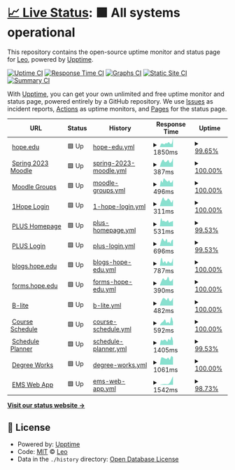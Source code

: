 # [📈 Live Status](https://status.herzog.tech): <!--live status--> **🟩 All systems operational**

This repository contains the open-source uptime monitor and status page for [Leo](https://herzog.tech/), powered by [Upptime](https://github.com/upptime/upptime).

[![Uptime CI](https://github.com/leoherzog/HopeStatus/workflows/Uptime%20CI/badge.svg)](https://github.com/leoherzog/HopeStatus/actions?query=workflow%3A%22Uptime+CI%22)
[![Response Time CI](https://github.com/leoherzog/HopeStatus/workflows/Response%20Time%20CI/badge.svg)](https://github.com/leoherzog/HopeStatus/actions?query=workflow%3A%22Response+Time+CI%22)
[![Graphs CI](https://github.com/leoherzog/HopeStatus/workflows/Graphs%20CI/badge.svg)](https://github.com/leoherzog/HopeStatus/actions?query=workflow%3A%22Graphs+CI%22)
[![Static Site CI](https://github.com/leoherzog/HopeStatus/workflows/Static%20Site%20CI/badge.svg)](https://github.com/leoherzog/HopeStatus/actions?query=workflow%3A%22Static+Site+CI%22)
[![Summary CI](https://github.com/leoherzog/HopeStatus/workflows/Summary%20CI/badge.svg)](https://github.com/leoherzog/HopeStatus/actions?query=workflow%3A%22Summary+CI%22)

With [Upptime](https://upptime.js.org), you can get your own unlimited and free uptime monitor and status page, powered entirely by a GitHub repository. We use [Issues](https://github.com/leoherzog/HopeStatus/issues) as incident reports, [Actions](https://github.com/leoherzog/HopeStatus/actions) as uptime monitors, and [Pages](https://status.herzog.tech) for the status page.

<!--start: status pages-->
<!-- This summary is generated by Upptime (https://github.com/upptime/upptime) -->
<!-- Do not edit this manually, your changes will be overwritten -->
<!-- prettier-ignore -->
| URL | Status | History | Response Time | Uptime |
| --- | ------ | ------- | ------------- | ------ |
| <img alt="" src="https://icons.duckduckgo.com/ip3/hope.edu.ico" height="13"> [hope.edu](https://hope.edu/) | 🟩 Up | [hope-edu.yml](https://github.com/leoherzog/HopeStatus/commits/HEAD/history/hope-edu.yml) | <details><summary><img alt="Response time graph" src="./graphs/hope-edu/response-time-week.png" height="20"> 1850ms</summary><br><a href="https://status.herzog.tech/history/hope-edu"><img alt="Response time 1897" src="https://img.shields.io/endpoint?url=https%3A%2F%2Fraw.githubusercontent.com%2Fleoherzog%2FHopeStatus%2FHEAD%2Fapi%2Fhope-edu%2Fresponse-time.json"></a><br><a href="https://status.herzog.tech/history/hope-edu"><img alt="24-hour response time 2833" src="https://img.shields.io/endpoint?url=https%3A%2F%2Fraw.githubusercontent.com%2Fleoherzog%2FHopeStatus%2FHEAD%2Fapi%2Fhope-edu%2Fresponse-time-day.json"></a><br><a href="https://status.herzog.tech/history/hope-edu"><img alt="7-day response time 1850" src="https://img.shields.io/endpoint?url=https%3A%2F%2Fraw.githubusercontent.com%2Fleoherzog%2FHopeStatus%2FHEAD%2Fapi%2Fhope-edu%2Fresponse-time-week.json"></a><br><a href="https://status.herzog.tech/history/hope-edu"><img alt="30-day response time 1945" src="https://img.shields.io/endpoint?url=https%3A%2F%2Fraw.githubusercontent.com%2Fleoherzog%2FHopeStatus%2FHEAD%2Fapi%2Fhope-edu%2Fresponse-time-month.json"></a><br><a href="https://status.herzog.tech/history/hope-edu"><img alt="1-year response time 1784" src="https://img.shields.io/endpoint?url=https%3A%2F%2Fraw.githubusercontent.com%2Fleoherzog%2FHopeStatus%2FHEAD%2Fapi%2Fhope-edu%2Fresponse-time-year.json"></a></details> | <details><summary><a href="https://status.herzog.tech/history/hope-edu">99.65%</a></summary><a href="https://status.herzog.tech/history/hope-edu"><img alt="All-time uptime 99.66%" src="https://img.shields.io/endpoint?url=https%3A%2F%2Fraw.githubusercontent.com%2Fleoherzog%2FHopeStatus%2FHEAD%2Fapi%2Fhope-edu%2Fuptime.json"></a><br><a href="https://status.herzog.tech/history/hope-edu"><img alt="24-hour uptime 97.56%" src="https://img.shields.io/endpoint?url=https%3A%2F%2Fraw.githubusercontent.com%2Fleoherzog%2FHopeStatus%2FHEAD%2Fapi%2Fhope-edu%2Fuptime-day.json"></a><br><a href="https://status.herzog.tech/history/hope-edu"><img alt="7-day uptime 99.65%" src="https://img.shields.io/endpoint?url=https%3A%2F%2Fraw.githubusercontent.com%2Fleoherzog%2FHopeStatus%2FHEAD%2Fapi%2Fhope-edu%2Fuptime-week.json"></a><br><a href="https://status.herzog.tech/history/hope-edu"><img alt="30-day uptime 99.75%" src="https://img.shields.io/endpoint?url=https%3A%2F%2Fraw.githubusercontent.com%2Fleoherzog%2FHopeStatus%2FHEAD%2Fapi%2Fhope-edu%2Fuptime-month.json"></a><br><a href="https://status.herzog.tech/history/hope-edu"><img alt="1-year uptime 99.55%" src="https://img.shields.io/endpoint?url=https%3A%2F%2Fraw.githubusercontent.com%2Fleoherzog%2FHopeStatus%2FHEAD%2Fapi%2Fhope-edu%2Fuptime-year.json"></a></details>
| <img alt="" src="https://icons.duckduckgo.com/ip3/courses202301.hope.edu.ico" height="13"> [Spring 2023 Moodle](https://courses202301.hope.edu/) | 🟩 Up | [spring-2023-moodle.yml](https://github.com/leoherzog/HopeStatus/commits/HEAD/history/spring-2023-moodle.yml) | <details><summary><img alt="Response time graph" src="./graphs/spring-2023-moodle/response-time-week.png" height="20"> 387ms</summary><br><a href="https://status.herzog.tech/history/spring-2023-moodle"><img alt="Response time 371" src="https://img.shields.io/endpoint?url=https%3A%2F%2Fraw.githubusercontent.com%2Fleoherzog%2FHopeStatus%2FHEAD%2Fapi%2Fspring-2023-moodle%2Fresponse-time.json"></a><br><a href="https://status.herzog.tech/history/spring-2023-moodle"><img alt="24-hour response time 579" src="https://img.shields.io/endpoint?url=https%3A%2F%2Fraw.githubusercontent.com%2Fleoherzog%2FHopeStatus%2FHEAD%2Fapi%2Fspring-2023-moodle%2Fresponse-time-day.json"></a><br><a href="https://status.herzog.tech/history/spring-2023-moodle"><img alt="7-day response time 387" src="https://img.shields.io/endpoint?url=https%3A%2F%2Fraw.githubusercontent.com%2Fleoherzog%2FHopeStatus%2FHEAD%2Fapi%2Fspring-2023-moodle%2Fresponse-time-week.json"></a><br><a href="https://status.herzog.tech/history/spring-2023-moodle"><img alt="30-day response time 388" src="https://img.shields.io/endpoint?url=https%3A%2F%2Fraw.githubusercontent.com%2Fleoherzog%2FHopeStatus%2FHEAD%2Fapi%2Fspring-2023-moodle%2Fresponse-time-month.json"></a><br><a href="https://status.herzog.tech/history/spring-2023-moodle"><img alt="1-year response time 371" src="https://img.shields.io/endpoint?url=https%3A%2F%2Fraw.githubusercontent.com%2Fleoherzog%2FHopeStatus%2FHEAD%2Fapi%2Fspring-2023-moodle%2Fresponse-time-year.json"></a></details> | <details><summary><a href="https://status.herzog.tech/history/spring-2023-moodle">100.00%</a></summary><a href="https://status.herzog.tech/history/spring-2023-moodle"><img alt="All-time uptime 100.00%" src="https://img.shields.io/endpoint?url=https%3A%2F%2Fraw.githubusercontent.com%2Fleoherzog%2FHopeStatus%2FHEAD%2Fapi%2Fspring-2023-moodle%2Fuptime.json"></a><br><a href="https://status.herzog.tech/history/spring-2023-moodle"><img alt="24-hour uptime 100.00%" src="https://img.shields.io/endpoint?url=https%3A%2F%2Fraw.githubusercontent.com%2Fleoherzog%2FHopeStatus%2FHEAD%2Fapi%2Fspring-2023-moodle%2Fuptime-day.json"></a><br><a href="https://status.herzog.tech/history/spring-2023-moodle"><img alt="7-day uptime 100.00%" src="https://img.shields.io/endpoint?url=https%3A%2F%2Fraw.githubusercontent.com%2Fleoherzog%2FHopeStatus%2FHEAD%2Fapi%2Fspring-2023-moodle%2Fuptime-week.json"></a><br><a href="https://status.herzog.tech/history/spring-2023-moodle"><img alt="30-day uptime 100.00%" src="https://img.shields.io/endpoint?url=https%3A%2F%2Fraw.githubusercontent.com%2Fleoherzog%2FHopeStatus%2FHEAD%2Fapi%2Fspring-2023-moodle%2Fuptime-month.json"></a><br><a href="https://status.herzog.tech/history/spring-2023-moodle"><img alt="1-year uptime 100.00%" src="https://img.shields.io/endpoint?url=https%3A%2F%2Fraw.githubusercontent.com%2Fleoherzog%2FHopeStatus%2FHEAD%2Fapi%2Fspring-2023-moodle%2Fuptime-year.json"></a></details>
| <img alt="" src="https://icons.duckduckgo.com/ip3/groups.hope.edu.ico" height="13"> [Moodle Groups](https://groups.hope.edu/) | 🟩 Up | [moodle-groups.yml](https://github.com/leoherzog/HopeStatus/commits/HEAD/history/moodle-groups.yml) | <details><summary><img alt="Response time graph" src="./graphs/moodle-groups/response-time-week.png" height="20"> 496ms</summary><br><a href="https://status.herzog.tech/history/moodle-groups"><img alt="Response time 447" src="https://img.shields.io/endpoint?url=https%3A%2F%2Fraw.githubusercontent.com%2Fleoherzog%2FHopeStatus%2FHEAD%2Fapi%2Fmoodle-groups%2Fresponse-time.json"></a><br><a href="https://status.herzog.tech/history/moodle-groups"><img alt="24-hour response time 587" src="https://img.shields.io/endpoint?url=https%3A%2F%2Fraw.githubusercontent.com%2Fleoherzog%2FHopeStatus%2FHEAD%2Fapi%2Fmoodle-groups%2Fresponse-time-day.json"></a><br><a href="https://status.herzog.tech/history/moodle-groups"><img alt="7-day response time 496" src="https://img.shields.io/endpoint?url=https%3A%2F%2Fraw.githubusercontent.com%2Fleoherzog%2FHopeStatus%2FHEAD%2Fapi%2Fmoodle-groups%2Fresponse-time-week.json"></a><br><a href="https://status.herzog.tech/history/moodle-groups"><img alt="30-day response time 460" src="https://img.shields.io/endpoint?url=https%3A%2F%2Fraw.githubusercontent.com%2Fleoherzog%2FHopeStatus%2FHEAD%2Fapi%2Fmoodle-groups%2Fresponse-time-month.json"></a><br><a href="https://status.herzog.tech/history/moodle-groups"><img alt="1-year response time 447" src="https://img.shields.io/endpoint?url=https%3A%2F%2Fraw.githubusercontent.com%2Fleoherzog%2FHopeStatus%2FHEAD%2Fapi%2Fmoodle-groups%2Fresponse-time-year.json"></a></details> | <details><summary><a href="https://status.herzog.tech/history/moodle-groups">100.00%</a></summary><a href="https://status.herzog.tech/history/moodle-groups"><img alt="All-time uptime 100.00%" src="https://img.shields.io/endpoint?url=https%3A%2F%2Fraw.githubusercontent.com%2Fleoherzog%2FHopeStatus%2FHEAD%2Fapi%2Fmoodle-groups%2Fuptime.json"></a><br><a href="https://status.herzog.tech/history/moodle-groups"><img alt="24-hour uptime 100.00%" src="https://img.shields.io/endpoint?url=https%3A%2F%2Fraw.githubusercontent.com%2Fleoherzog%2FHopeStatus%2FHEAD%2Fapi%2Fmoodle-groups%2Fuptime-day.json"></a><br><a href="https://status.herzog.tech/history/moodle-groups"><img alt="7-day uptime 100.00%" src="https://img.shields.io/endpoint?url=https%3A%2F%2Fraw.githubusercontent.com%2Fleoherzog%2FHopeStatus%2FHEAD%2Fapi%2Fmoodle-groups%2Fuptime-week.json"></a><br><a href="https://status.herzog.tech/history/moodle-groups"><img alt="30-day uptime 100.00%" src="https://img.shields.io/endpoint?url=https%3A%2F%2Fraw.githubusercontent.com%2Fleoherzog%2FHopeStatus%2FHEAD%2Fapi%2Fmoodle-groups%2Fuptime-month.json"></a><br><a href="https://status.herzog.tech/history/moodle-groups"><img alt="1-year uptime 100.00%" src="https://img.shields.io/endpoint?url=https%3A%2F%2Fraw.githubusercontent.com%2Fleoherzog%2FHopeStatus%2FHEAD%2Fapi%2Fmoodle-groups%2Fuptime-year.json"></a></details>
| <img alt="" src="https://icons.duckduckgo.com/ip3/sso.hope.edu.ico" height="13"> [1Hope Login](https://sso.hope.edu/) | 🟩 Up | [1-hope-login.yml](https://github.com/leoherzog/HopeStatus/commits/HEAD/history/1-hope-login.yml) | <details><summary><img alt="Response time graph" src="./graphs/1-hope-login/response-time-week.png" height="20"> 311ms</summary><br><a href="https://status.herzog.tech/history/1-hope-login"><img alt="Response time 305" src="https://img.shields.io/endpoint?url=https%3A%2F%2Fraw.githubusercontent.com%2Fleoherzog%2FHopeStatus%2FHEAD%2Fapi%2F1-hope-login%2Fresponse-time.json"></a><br><a href="https://status.herzog.tech/history/1-hope-login"><img alt="24-hour response time 325" src="https://img.shields.io/endpoint?url=https%3A%2F%2Fraw.githubusercontent.com%2Fleoherzog%2FHopeStatus%2FHEAD%2Fapi%2F1-hope-login%2Fresponse-time-day.json"></a><br><a href="https://status.herzog.tech/history/1-hope-login"><img alt="7-day response time 311" src="https://img.shields.io/endpoint?url=https%3A%2F%2Fraw.githubusercontent.com%2Fleoherzog%2FHopeStatus%2FHEAD%2Fapi%2F1-hope-login%2Fresponse-time-week.json"></a><br><a href="https://status.herzog.tech/history/1-hope-login"><img alt="30-day response time 305" src="https://img.shields.io/endpoint?url=https%3A%2F%2Fraw.githubusercontent.com%2Fleoherzog%2FHopeStatus%2FHEAD%2Fapi%2F1-hope-login%2Fresponse-time-month.json"></a><br><a href="https://status.herzog.tech/history/1-hope-login"><img alt="1-year response time 299" src="https://img.shields.io/endpoint?url=https%3A%2F%2Fraw.githubusercontent.com%2Fleoherzog%2FHopeStatus%2FHEAD%2Fapi%2F1-hope-login%2Fresponse-time-year.json"></a></details> | <details><summary><a href="https://status.herzog.tech/history/1-hope-login">100.00%</a></summary><a href="https://status.herzog.tech/history/1-hope-login"><img alt="All-time uptime 96.80%" src="https://img.shields.io/endpoint?url=https%3A%2F%2Fraw.githubusercontent.com%2Fleoherzog%2FHopeStatus%2FHEAD%2Fapi%2F1-hope-login%2Fuptime.json"></a><br><a href="https://status.herzog.tech/history/1-hope-login"><img alt="24-hour uptime 100.00%" src="https://img.shields.io/endpoint?url=https%3A%2F%2Fraw.githubusercontent.com%2Fleoherzog%2FHopeStatus%2FHEAD%2Fapi%2F1-hope-login%2Fuptime-day.json"></a><br><a href="https://status.herzog.tech/history/1-hope-login"><img alt="7-day uptime 100.00%" src="https://img.shields.io/endpoint?url=https%3A%2F%2Fraw.githubusercontent.com%2Fleoherzog%2FHopeStatus%2FHEAD%2Fapi%2F1-hope-login%2Fuptime-week.json"></a><br><a href="https://status.herzog.tech/history/1-hope-login"><img alt="30-day uptime 100.00%" src="https://img.shields.io/endpoint?url=https%3A%2F%2Fraw.githubusercontent.com%2Fleoherzog%2FHopeStatus%2FHEAD%2Fapi%2F1-hope-login%2Fuptime-month.json"></a><br><a href="https://status.herzog.tech/history/1-hope-login"><img alt="1-year uptime 97.79%" src="https://img.shields.io/endpoint?url=https%3A%2F%2Fraw.githubusercontent.com%2Fleoherzog%2FHopeStatus%2FHEAD%2Fapi%2F1-hope-login%2Fuptime-year.json"></a></details>
| <img alt="" src="https://icons.duckduckgo.com/ip3/plus.hope.edu.ico" height="13"> [PLUS Homepage](https://plus.hope.edu/) | 🟩 Up | [plus-homepage.yml](https://github.com/leoherzog/HopeStatus/commits/HEAD/history/plus-homepage.yml) | <details><summary><img alt="Response time graph" src="./graphs/plus-homepage/response-time-week.png" height="20"> 531ms</summary><br><a href="https://status.herzog.tech/history/plus-homepage"><img alt="Response time 538" src="https://img.shields.io/endpoint?url=https%3A%2F%2Fraw.githubusercontent.com%2Fleoherzog%2FHopeStatus%2FHEAD%2Fapi%2Fplus-homepage%2Fresponse-time.json"></a><br><a href="https://status.herzog.tech/history/plus-homepage"><img alt="24-hour response time 516" src="https://img.shields.io/endpoint?url=https%3A%2F%2Fraw.githubusercontent.com%2Fleoherzog%2FHopeStatus%2FHEAD%2Fapi%2Fplus-homepage%2Fresponse-time-day.json"></a><br><a href="https://status.herzog.tech/history/plus-homepage"><img alt="7-day response time 531" src="https://img.shields.io/endpoint?url=https%3A%2F%2Fraw.githubusercontent.com%2Fleoherzog%2FHopeStatus%2FHEAD%2Fapi%2Fplus-homepage%2Fresponse-time-week.json"></a><br><a href="https://status.herzog.tech/history/plus-homepage"><img alt="30-day response time 512" src="https://img.shields.io/endpoint?url=https%3A%2F%2Fraw.githubusercontent.com%2Fleoherzog%2FHopeStatus%2FHEAD%2Fapi%2Fplus-homepage%2Fresponse-time-month.json"></a><br><a href="https://status.herzog.tech/history/plus-homepage"><img alt="1-year response time 542" src="https://img.shields.io/endpoint?url=https%3A%2F%2Fraw.githubusercontent.com%2Fleoherzog%2FHopeStatus%2FHEAD%2Fapi%2Fplus-homepage%2Fresponse-time-year.json"></a></details> | <details><summary><a href="https://status.herzog.tech/history/plus-homepage">99.53%</a></summary><a href="https://status.herzog.tech/history/plus-homepage"><img alt="All-time uptime 99.91%" src="https://img.shields.io/endpoint?url=https%3A%2F%2Fraw.githubusercontent.com%2Fleoherzog%2FHopeStatus%2FHEAD%2Fapi%2Fplus-homepage%2Fuptime.json"></a><br><a href="https://status.herzog.tech/history/plus-homepage"><img alt="24-hour uptime 96.74%" src="https://img.shields.io/endpoint?url=https%3A%2F%2Fraw.githubusercontent.com%2Fleoherzog%2FHopeStatus%2FHEAD%2Fapi%2Fplus-homepage%2Fuptime-day.json"></a><br><a href="https://status.herzog.tech/history/plus-homepage"><img alt="7-day uptime 99.53%" src="https://img.shields.io/endpoint?url=https%3A%2F%2Fraw.githubusercontent.com%2Fleoherzog%2FHopeStatus%2FHEAD%2Fapi%2Fplus-homepage%2Fuptime-week.json"></a><br><a href="https://status.herzog.tech/history/plus-homepage"><img alt="30-day uptime 99.67%" src="https://img.shields.io/endpoint?url=https%3A%2F%2Fraw.githubusercontent.com%2Fleoherzog%2FHopeStatus%2FHEAD%2Fapi%2Fplus-homepage%2Fuptime-month.json"></a><br><a href="https://status.herzog.tech/history/plus-homepage"><img alt="1-year uptime 99.91%" src="https://img.shields.io/endpoint?url=https%3A%2F%2Fraw.githubusercontent.com%2Fleoherzog%2FHopeStatus%2FHEAD%2Fapi%2Fplus-homepage%2Fuptime-year.json"></a></details>
| <img alt="" src="https://icons.duckduckgo.com/ip3/prodbannersso.hope.edu.ico" height="13"> [PLUS Login](https://prodbannersso.hope.edu/ssomanager/c/SSB) | 🟩 Up | [plus-login.yml](https://github.com/leoherzog/HopeStatus/commits/HEAD/history/plus-login.yml) | <details><summary><img alt="Response time graph" src="./graphs/plus-login/response-time-week.png" height="20"> 696ms</summary><br><a href="https://status.herzog.tech/history/plus-login"><img alt="Response time 746" src="https://img.shields.io/endpoint?url=https%3A%2F%2Fraw.githubusercontent.com%2Fleoherzog%2FHopeStatus%2FHEAD%2Fapi%2Fplus-login%2Fresponse-time.json"></a><br><a href="https://status.herzog.tech/history/plus-login"><img alt="24-hour response time 654" src="https://img.shields.io/endpoint?url=https%3A%2F%2Fraw.githubusercontent.com%2Fleoherzog%2FHopeStatus%2FHEAD%2Fapi%2Fplus-login%2Fresponse-time-day.json"></a><br><a href="https://status.herzog.tech/history/plus-login"><img alt="7-day response time 696" src="https://img.shields.io/endpoint?url=https%3A%2F%2Fraw.githubusercontent.com%2Fleoherzog%2FHopeStatus%2FHEAD%2Fapi%2Fplus-login%2Fresponse-time-week.json"></a><br><a href="https://status.herzog.tech/history/plus-login"><img alt="30-day response time 880" src="https://img.shields.io/endpoint?url=https%3A%2F%2Fraw.githubusercontent.com%2Fleoherzog%2FHopeStatus%2FHEAD%2Fapi%2Fplus-login%2Fresponse-time-month.json"></a><br><a href="https://status.herzog.tech/history/plus-login"><img alt="1-year response time 749" src="https://img.shields.io/endpoint?url=https%3A%2F%2Fraw.githubusercontent.com%2Fleoherzog%2FHopeStatus%2FHEAD%2Fapi%2Fplus-login%2Fresponse-time-year.json"></a></details> | <details><summary><a href="https://status.herzog.tech/history/plus-login">99.53%</a></summary><a href="https://status.herzog.tech/history/plus-login"><img alt="All-time uptime 99.84%" src="https://img.shields.io/endpoint?url=https%3A%2F%2Fraw.githubusercontent.com%2Fleoherzog%2FHopeStatus%2FHEAD%2Fapi%2Fplus-login%2Fuptime.json"></a><br><a href="https://status.herzog.tech/history/plus-login"><img alt="24-hour uptime 96.74%" src="https://img.shields.io/endpoint?url=https%3A%2F%2Fraw.githubusercontent.com%2Fleoherzog%2FHopeStatus%2FHEAD%2Fapi%2Fplus-login%2Fuptime-day.json"></a><br><a href="https://status.herzog.tech/history/plus-login"><img alt="7-day uptime 99.53%" src="https://img.shields.io/endpoint?url=https%3A%2F%2Fraw.githubusercontent.com%2Fleoherzog%2FHopeStatus%2FHEAD%2Fapi%2Fplus-login%2Fuptime-week.json"></a><br><a href="https://status.herzog.tech/history/plus-login"><img alt="30-day uptime 99.85%" src="https://img.shields.io/endpoint?url=https%3A%2F%2Fraw.githubusercontent.com%2Fleoherzog%2FHopeStatus%2FHEAD%2Fapi%2Fplus-login%2Fuptime-month.json"></a><br><a href="https://status.herzog.tech/history/plus-login"><img alt="1-year uptime 99.84%" src="https://img.shields.io/endpoint?url=https%3A%2F%2Fraw.githubusercontent.com%2Fleoherzog%2FHopeStatus%2FHEAD%2Fapi%2Fplus-login%2Fuptime-year.json"></a></details>
| <img alt="" src="https://icons.duckduckgo.com/ip3/blogs.hope.edu.ico" height="13"> [blogs.hope.edu](https://blogs.hope.edu/) | 🟩 Up | [blogs-hope-edu.yml](https://github.com/leoherzog/HopeStatus/commits/HEAD/history/blogs-hope-edu.yml) | <details><summary><img alt="Response time graph" src="./graphs/blogs-hope-edu/response-time-week.png" height="20"> 787ms</summary><br><a href="https://status.herzog.tech/history/blogs-hope-edu"><img alt="Response time 1104" src="https://img.shields.io/endpoint?url=https%3A%2F%2Fraw.githubusercontent.com%2Fleoherzog%2FHopeStatus%2FHEAD%2Fapi%2Fblogs-hope-edu%2Fresponse-time.json"></a><br><a href="https://status.herzog.tech/history/blogs-hope-edu"><img alt="24-hour response time 1350" src="https://img.shields.io/endpoint?url=https%3A%2F%2Fraw.githubusercontent.com%2Fleoherzog%2FHopeStatus%2FHEAD%2Fapi%2Fblogs-hope-edu%2Fresponse-time-day.json"></a><br><a href="https://status.herzog.tech/history/blogs-hope-edu"><img alt="7-day response time 787" src="https://img.shields.io/endpoint?url=https%3A%2F%2Fraw.githubusercontent.com%2Fleoherzog%2FHopeStatus%2FHEAD%2Fapi%2Fblogs-hope-edu%2Fresponse-time-week.json"></a><br><a href="https://status.herzog.tech/history/blogs-hope-edu"><img alt="30-day response time 683" src="https://img.shields.io/endpoint?url=https%3A%2F%2Fraw.githubusercontent.com%2Fleoherzog%2FHopeStatus%2FHEAD%2Fapi%2Fblogs-hope-edu%2Fresponse-time-month.json"></a><br><a href="https://status.herzog.tech/history/blogs-hope-edu"><img alt="1-year response time 1007" src="https://img.shields.io/endpoint?url=https%3A%2F%2Fraw.githubusercontent.com%2Fleoherzog%2FHopeStatus%2FHEAD%2Fapi%2Fblogs-hope-edu%2Fresponse-time-year.json"></a></details> | <details><summary><a href="https://status.herzog.tech/history/blogs-hope-edu">100.00%</a></summary><a href="https://status.herzog.tech/history/blogs-hope-edu"><img alt="All-time uptime 99.95%" src="https://img.shields.io/endpoint?url=https%3A%2F%2Fraw.githubusercontent.com%2Fleoherzog%2FHopeStatus%2FHEAD%2Fapi%2Fblogs-hope-edu%2Fuptime.json"></a><br><a href="https://status.herzog.tech/history/blogs-hope-edu"><img alt="24-hour uptime 100.00%" src="https://img.shields.io/endpoint?url=https%3A%2F%2Fraw.githubusercontent.com%2Fleoherzog%2FHopeStatus%2FHEAD%2Fapi%2Fblogs-hope-edu%2Fuptime-day.json"></a><br><a href="https://status.herzog.tech/history/blogs-hope-edu"><img alt="7-day uptime 100.00%" src="https://img.shields.io/endpoint?url=https%3A%2F%2Fraw.githubusercontent.com%2Fleoherzog%2FHopeStatus%2FHEAD%2Fapi%2Fblogs-hope-edu%2Fuptime-week.json"></a><br><a href="https://status.herzog.tech/history/blogs-hope-edu"><img alt="30-day uptime 100.00%" src="https://img.shields.io/endpoint?url=https%3A%2F%2Fraw.githubusercontent.com%2Fleoherzog%2FHopeStatus%2FHEAD%2Fapi%2Fblogs-hope-edu%2Fuptime-month.json"></a><br><a href="https://status.herzog.tech/history/blogs-hope-edu"><img alt="1-year uptime 99.93%" src="https://img.shields.io/endpoint?url=https%3A%2F%2Fraw.githubusercontent.com%2Fleoherzog%2FHopeStatus%2FHEAD%2Fapi%2Fblogs-hope-edu%2Fuptime-year.json"></a></details>
| <img alt="" src="https://icons.duckduckgo.com/ip3/forms.hope.edu.ico" height="13"> [forms.hope.edu](https://forms.hope.edu/) | 🟩 Up | [forms-hope-edu.yml](https://github.com/leoherzog/HopeStatus/commits/HEAD/history/forms-hope-edu.yml) | <details><summary><img alt="Response time graph" src="./graphs/forms-hope-edu/response-time-week.png" height="20"> 390ms</summary><br><a href="https://status.herzog.tech/history/forms-hope-edu"><img alt="Response time 440" src="https://img.shields.io/endpoint?url=https%3A%2F%2Fraw.githubusercontent.com%2Fleoherzog%2FHopeStatus%2FHEAD%2Fapi%2Fforms-hope-edu%2Fresponse-time.json"></a><br><a href="https://status.herzog.tech/history/forms-hope-edu"><img alt="24-hour response time 455" src="https://img.shields.io/endpoint?url=https%3A%2F%2Fraw.githubusercontent.com%2Fleoherzog%2FHopeStatus%2FHEAD%2Fapi%2Fforms-hope-edu%2Fresponse-time-day.json"></a><br><a href="https://status.herzog.tech/history/forms-hope-edu"><img alt="7-day response time 390" src="https://img.shields.io/endpoint?url=https%3A%2F%2Fraw.githubusercontent.com%2Fleoherzog%2FHopeStatus%2FHEAD%2Fapi%2Fforms-hope-edu%2Fresponse-time-week.json"></a><br><a href="https://status.herzog.tech/history/forms-hope-edu"><img alt="30-day response time 376" src="https://img.shields.io/endpoint?url=https%3A%2F%2Fraw.githubusercontent.com%2Fleoherzog%2FHopeStatus%2FHEAD%2Fapi%2Fforms-hope-edu%2Fresponse-time-month.json"></a><br><a href="https://status.herzog.tech/history/forms-hope-edu"><img alt="1-year response time 395" src="https://img.shields.io/endpoint?url=https%3A%2F%2Fraw.githubusercontent.com%2Fleoherzog%2FHopeStatus%2FHEAD%2Fapi%2Fforms-hope-edu%2Fresponse-time-year.json"></a></details> | <details><summary><a href="https://status.herzog.tech/history/forms-hope-edu">100.00%</a></summary><a href="https://status.herzog.tech/history/forms-hope-edu"><img alt="All-time uptime 99.97%" src="https://img.shields.io/endpoint?url=https%3A%2F%2Fraw.githubusercontent.com%2Fleoherzog%2FHopeStatus%2FHEAD%2Fapi%2Fforms-hope-edu%2Fuptime.json"></a><br><a href="https://status.herzog.tech/history/forms-hope-edu"><img alt="24-hour uptime 100.00%" src="https://img.shields.io/endpoint?url=https%3A%2F%2Fraw.githubusercontent.com%2Fleoherzog%2FHopeStatus%2FHEAD%2Fapi%2Fforms-hope-edu%2Fuptime-day.json"></a><br><a href="https://status.herzog.tech/history/forms-hope-edu"><img alt="7-day uptime 100.00%" src="https://img.shields.io/endpoint?url=https%3A%2F%2Fraw.githubusercontent.com%2Fleoherzog%2FHopeStatus%2FHEAD%2Fapi%2Fforms-hope-edu%2Fuptime-week.json"></a><br><a href="https://status.herzog.tech/history/forms-hope-edu"><img alt="30-day uptime 100.00%" src="https://img.shields.io/endpoint?url=https%3A%2F%2Fraw.githubusercontent.com%2Fleoherzog%2FHopeStatus%2FHEAD%2Fapi%2Fforms-hope-edu%2Fuptime-month.json"></a><br><a href="https://status.herzog.tech/history/forms-hope-edu"><img alt="1-year uptime 99.96%" src="https://img.shields.io/endpoint?url=https%3A%2F%2Fraw.githubusercontent.com%2Fleoherzog%2FHopeStatus%2FHEAD%2Fapi%2Fforms-hope-edu%2Fuptime-year.json"></a></details>
| <img alt="" src="https://icons.duckduckgo.com/ip3/blite.hope.edu.ico" height="13"> [B-lite](https://blite.hope.edu/) | 🟩 Up | [b-lite.yml](https://github.com/leoherzog/HopeStatus/commits/HEAD/history/b-lite.yml) | <details><summary><img alt="Response time graph" src="./graphs/b-lite/response-time-week.png" height="20"> 482ms</summary><br><a href="https://status.herzog.tech/history/b-lite"><img alt="Response time 494" src="https://img.shields.io/endpoint?url=https%3A%2F%2Fraw.githubusercontent.com%2Fleoherzog%2FHopeStatus%2FHEAD%2Fapi%2Fb-lite%2Fresponse-time.json"></a><br><a href="https://status.herzog.tech/history/b-lite"><img alt="24-hour response time 612" src="https://img.shields.io/endpoint?url=https%3A%2F%2Fraw.githubusercontent.com%2Fleoherzog%2FHopeStatus%2FHEAD%2Fapi%2Fb-lite%2Fresponse-time-day.json"></a><br><a href="https://status.herzog.tech/history/b-lite"><img alt="7-day response time 482" src="https://img.shields.io/endpoint?url=https%3A%2F%2Fraw.githubusercontent.com%2Fleoherzog%2FHopeStatus%2FHEAD%2Fapi%2Fb-lite%2Fresponse-time-week.json"></a><br><a href="https://status.herzog.tech/history/b-lite"><img alt="30-day response time 494" src="https://img.shields.io/endpoint?url=https%3A%2F%2Fraw.githubusercontent.com%2Fleoherzog%2FHopeStatus%2FHEAD%2Fapi%2Fb-lite%2Fresponse-time-month.json"></a><br><a href="https://status.herzog.tech/history/b-lite"><img alt="1-year response time 494" src="https://img.shields.io/endpoint?url=https%3A%2F%2Fraw.githubusercontent.com%2Fleoherzog%2FHopeStatus%2FHEAD%2Fapi%2Fb-lite%2Fresponse-time-year.json"></a></details> | <details><summary><a href="https://status.herzog.tech/history/b-lite">100.00%</a></summary><a href="https://status.herzog.tech/history/b-lite"><img alt="All-time uptime 100.00%" src="https://img.shields.io/endpoint?url=https%3A%2F%2Fraw.githubusercontent.com%2Fleoherzog%2FHopeStatus%2FHEAD%2Fapi%2Fb-lite%2Fuptime.json"></a><br><a href="https://status.herzog.tech/history/b-lite"><img alt="24-hour uptime 100.00%" src="https://img.shields.io/endpoint?url=https%3A%2F%2Fraw.githubusercontent.com%2Fleoherzog%2FHopeStatus%2FHEAD%2Fapi%2Fb-lite%2Fuptime-day.json"></a><br><a href="https://status.herzog.tech/history/b-lite"><img alt="7-day uptime 100.00%" src="https://img.shields.io/endpoint?url=https%3A%2F%2Fraw.githubusercontent.com%2Fleoherzog%2FHopeStatus%2FHEAD%2Fapi%2Fb-lite%2Fuptime-week.json"></a><br><a href="https://status.herzog.tech/history/b-lite"><img alt="30-day uptime 100.00%" src="https://img.shields.io/endpoint?url=https%3A%2F%2Fraw.githubusercontent.com%2Fleoherzog%2FHopeStatus%2FHEAD%2Fapi%2Fb-lite%2Fuptime-month.json"></a><br><a href="https://status.herzog.tech/history/b-lite"><img alt="1-year uptime 100.00%" src="https://img.shields.io/endpoint?url=https%3A%2F%2Fraw.githubusercontent.com%2Fleoherzog%2FHopeStatus%2FHEAD%2Fapi%2Fb-lite%2Fuptime-year.json"></a></details>
| <img alt="" src="https://icons.duckduckgo.com/ip3/schedule.hope.edu.ico" height="13"> [Course Schedule](https://schedule.hope.edu/) | 🟩 Up | [course-schedule.yml](https://github.com/leoherzog/HopeStatus/commits/HEAD/history/course-schedule.yml) | <details><summary><img alt="Response time graph" src="./graphs/course-schedule/response-time-week.png" height="20"> 592ms</summary><br><a href="https://status.herzog.tech/history/course-schedule"><img alt="Response time 567" src="https://img.shields.io/endpoint?url=https%3A%2F%2Fraw.githubusercontent.com%2Fleoherzog%2FHopeStatus%2FHEAD%2Fapi%2Fcourse-schedule%2Fresponse-time.json"></a><br><a href="https://status.herzog.tech/history/course-schedule"><img alt="24-hour response time 513" src="https://img.shields.io/endpoint?url=https%3A%2F%2Fraw.githubusercontent.com%2Fleoherzog%2FHopeStatus%2FHEAD%2Fapi%2Fcourse-schedule%2Fresponse-time-day.json"></a><br><a href="https://status.herzog.tech/history/course-schedule"><img alt="7-day response time 592" src="https://img.shields.io/endpoint?url=https%3A%2F%2Fraw.githubusercontent.com%2Fleoherzog%2FHopeStatus%2FHEAD%2Fapi%2Fcourse-schedule%2Fresponse-time-week.json"></a><br><a href="https://status.herzog.tech/history/course-schedule"><img alt="30-day response time 795" src="https://img.shields.io/endpoint?url=https%3A%2F%2Fraw.githubusercontent.com%2Fleoherzog%2FHopeStatus%2FHEAD%2Fapi%2Fcourse-schedule%2Fresponse-time-month.json"></a><br><a href="https://status.herzog.tech/history/course-schedule"><img alt="1-year response time 576" src="https://img.shields.io/endpoint?url=https%3A%2F%2Fraw.githubusercontent.com%2Fleoherzog%2FHopeStatus%2FHEAD%2Fapi%2Fcourse-schedule%2Fresponse-time-year.json"></a></details> | <details><summary><a href="https://status.herzog.tech/history/course-schedule">100.00%</a></summary><a href="https://status.herzog.tech/history/course-schedule"><img alt="All-time uptime 80.40%" src="https://img.shields.io/endpoint?url=https%3A%2F%2Fraw.githubusercontent.com%2Fleoherzog%2FHopeStatus%2FHEAD%2Fapi%2Fcourse-schedule%2Fuptime.json"></a><br><a href="https://status.herzog.tech/history/course-schedule"><img alt="24-hour uptime 100.00%" src="https://img.shields.io/endpoint?url=https%3A%2F%2Fraw.githubusercontent.com%2Fleoherzog%2FHopeStatus%2FHEAD%2Fapi%2Fcourse-schedule%2Fuptime-day.json"></a><br><a href="https://status.herzog.tech/history/course-schedule"><img alt="7-day uptime 100.00%" src="https://img.shields.io/endpoint?url=https%3A%2F%2Fraw.githubusercontent.com%2Fleoherzog%2FHopeStatus%2FHEAD%2Fapi%2Fcourse-schedule%2Fuptime-week.json"></a><br><a href="https://status.herzog.tech/history/course-schedule"><img alt="30-day uptime 100.00%" src="https://img.shields.io/endpoint?url=https%3A%2F%2Fraw.githubusercontent.com%2Fleoherzog%2FHopeStatus%2FHEAD%2Fapi%2Fcourse-schedule%2Fuptime-month.json"></a><br><a href="https://status.herzog.tech/history/course-schedule"><img alt="1-year uptime 80.77%" src="https://img.shields.io/endpoint?url=https%3A%2F%2Fraw.githubusercontent.com%2Fleoherzog%2FHopeStatus%2FHEAD%2Fapi%2Fcourse-schedule%2Fuptime-year.json"></a></details>
| <img alt="" src="https://icons.duckduckgo.com/ip3/hope.collegescheduler.com.ico" height="13"> [Schedule Planner](https://hope.collegescheduler.com/entry) | 🟩 Up | [schedule-planner.yml](https://github.com/leoherzog/HopeStatus/commits/HEAD/history/schedule-planner.yml) | <details><summary><img alt="Response time graph" src="./graphs/schedule-planner/response-time-week.png" height="20"> 1405ms</summary><br><a href="https://status.herzog.tech/history/schedule-planner"><img alt="Response time 1382" src="https://img.shields.io/endpoint?url=https%3A%2F%2Fraw.githubusercontent.com%2Fleoherzog%2FHopeStatus%2FHEAD%2Fapi%2Fschedule-planner%2Fresponse-time.json"></a><br><a href="https://status.herzog.tech/history/schedule-planner"><img alt="24-hour response time 1676" src="https://img.shields.io/endpoint?url=https%3A%2F%2Fraw.githubusercontent.com%2Fleoherzog%2FHopeStatus%2FHEAD%2Fapi%2Fschedule-planner%2Fresponse-time-day.json"></a><br><a href="https://status.herzog.tech/history/schedule-planner"><img alt="7-day response time 1405" src="https://img.shields.io/endpoint?url=https%3A%2F%2Fraw.githubusercontent.com%2Fleoherzog%2FHopeStatus%2FHEAD%2Fapi%2Fschedule-planner%2Fresponse-time-week.json"></a><br><a href="https://status.herzog.tech/history/schedule-planner"><img alt="30-day response time 1310" src="https://img.shields.io/endpoint?url=https%3A%2F%2Fraw.githubusercontent.com%2Fleoherzog%2FHopeStatus%2FHEAD%2Fapi%2Fschedule-planner%2Fresponse-time-month.json"></a><br><a href="https://status.herzog.tech/history/schedule-planner"><img alt="1-year response time 1390" src="https://img.shields.io/endpoint?url=https%3A%2F%2Fraw.githubusercontent.com%2Fleoherzog%2FHopeStatus%2FHEAD%2Fapi%2Fschedule-planner%2Fresponse-time-year.json"></a></details> | <details><summary><a href="https://status.herzog.tech/history/schedule-planner">99.53%</a></summary><a href="https://status.herzog.tech/history/schedule-planner"><img alt="All-time uptime 99.91%" src="https://img.shields.io/endpoint?url=https%3A%2F%2Fraw.githubusercontent.com%2Fleoherzog%2FHopeStatus%2FHEAD%2Fapi%2Fschedule-planner%2Fuptime.json"></a><br><a href="https://status.herzog.tech/history/schedule-planner"><img alt="24-hour uptime 96.74%" src="https://img.shields.io/endpoint?url=https%3A%2F%2Fraw.githubusercontent.com%2Fleoherzog%2FHopeStatus%2FHEAD%2Fapi%2Fschedule-planner%2Fuptime-day.json"></a><br><a href="https://status.herzog.tech/history/schedule-planner"><img alt="7-day uptime 99.53%" src="https://img.shields.io/endpoint?url=https%3A%2F%2Fraw.githubusercontent.com%2Fleoherzog%2FHopeStatus%2FHEAD%2Fapi%2Fschedule-planner%2Fuptime-week.json"></a><br><a href="https://status.herzog.tech/history/schedule-planner"><img alt="30-day uptime 99.67%" src="https://img.shields.io/endpoint?url=https%3A%2F%2Fraw.githubusercontent.com%2Fleoherzog%2FHopeStatus%2FHEAD%2Fapi%2Fschedule-planner%2Fuptime-month.json"></a><br><a href="https://status.herzog.tech/history/schedule-planner"><img alt="1-year uptime 99.91%" src="https://img.shields.io/endpoint?url=https%3A%2F%2Fraw.githubusercontent.com%2Fleoherzog%2FHopeStatus%2FHEAD%2Fapi%2Fschedule-planner%2Fuptime-year.json"></a></details>
| <img alt="" src="https://icons.duckduckgo.com/ip3/degreeworks.hope.edu.ico" height="13"> [Degree Works](https://degreeworks.hope.edu/?as-student=true) | 🟩 Up | [degree-works.yml](https://github.com/leoherzog/HopeStatus/commits/HEAD/history/degree-works.yml) | <details><summary><img alt="Response time graph" src="./graphs/degree-works/response-time-week.png" height="20"> 1061ms</summary><br><a href="https://status.herzog.tech/history/degree-works"><img alt="Response time 1160" src="https://img.shields.io/endpoint?url=https%3A%2F%2Fraw.githubusercontent.com%2Fleoherzog%2FHopeStatus%2FHEAD%2Fapi%2Fdegree-works%2Fresponse-time.json"></a><br><a href="https://status.herzog.tech/history/degree-works"><img alt="24-hour response time 1189" src="https://img.shields.io/endpoint?url=https%3A%2F%2Fraw.githubusercontent.com%2Fleoherzog%2FHopeStatus%2FHEAD%2Fapi%2Fdegree-works%2Fresponse-time-day.json"></a><br><a href="https://status.herzog.tech/history/degree-works"><img alt="7-day response time 1061" src="https://img.shields.io/endpoint?url=https%3A%2F%2Fraw.githubusercontent.com%2Fleoherzog%2FHopeStatus%2FHEAD%2Fapi%2Fdegree-works%2Fresponse-time-week.json"></a><br><a href="https://status.herzog.tech/history/degree-works"><img alt="30-day response time 958" src="https://img.shields.io/endpoint?url=https%3A%2F%2Fraw.githubusercontent.com%2Fleoherzog%2FHopeStatus%2FHEAD%2Fapi%2Fdegree-works%2Fresponse-time-month.json"></a><br><a href="https://status.herzog.tech/history/degree-works"><img alt="1-year response time 1164" src="https://img.shields.io/endpoint?url=https%3A%2F%2Fraw.githubusercontent.com%2Fleoherzog%2FHopeStatus%2FHEAD%2Fapi%2Fdegree-works%2Fresponse-time-year.json"></a></details> | <details><summary><a href="https://status.herzog.tech/history/degree-works">100.00%</a></summary><a href="https://status.herzog.tech/history/degree-works"><img alt="All-time uptime 99.80%" src="https://img.shields.io/endpoint?url=https%3A%2F%2Fraw.githubusercontent.com%2Fleoherzog%2FHopeStatus%2FHEAD%2Fapi%2Fdegree-works%2Fuptime.json"></a><br><a href="https://status.herzog.tech/history/degree-works"><img alt="24-hour uptime 100.00%" src="https://img.shields.io/endpoint?url=https%3A%2F%2Fraw.githubusercontent.com%2Fleoherzog%2FHopeStatus%2FHEAD%2Fapi%2Fdegree-works%2Fuptime-day.json"></a><br><a href="https://status.herzog.tech/history/degree-works"><img alt="7-day uptime 100.00%" src="https://img.shields.io/endpoint?url=https%3A%2F%2Fraw.githubusercontent.com%2Fleoherzog%2FHopeStatus%2FHEAD%2Fapi%2Fdegree-works%2Fuptime-week.json"></a><br><a href="https://status.herzog.tech/history/degree-works"><img alt="30-day uptime 100.00%" src="https://img.shields.io/endpoint?url=https%3A%2F%2Fraw.githubusercontent.com%2Fleoherzog%2FHopeStatus%2FHEAD%2Fapi%2Fdegree-works%2Fuptime-month.json"></a><br><a href="https://status.herzog.tech/history/degree-works"><img alt="1-year uptime 99.79%" src="https://img.shields.io/endpoint?url=https%3A%2F%2Fraw.githubusercontent.com%2Fleoherzog%2FHopeStatus%2FHEAD%2Fapi%2Fdegree-works%2Fuptime-year.json"></a></details>
| <img alt="" src="https://icons.duckduckgo.com/ip3/events.hope.edu.ico" height="13"> [EMS Web App](https://events.hope.edu/) | 🟩 Up | [ems-web-app.yml](https://github.com/leoherzog/HopeStatus/commits/HEAD/history/ems-web-app.yml) | <details><summary><img alt="Response time graph" src="./graphs/ems-web-app/response-time-week.png" height="20"> 1542ms</summary><br><a href="https://status.herzog.tech/history/ems-web-app"><img alt="Response time 1542" src="https://img.shields.io/endpoint?url=https%3A%2F%2Fraw.githubusercontent.com%2Fleoherzog%2FHopeStatus%2FHEAD%2Fapi%2Fems-web-app%2Fresponse-time.json"></a><br><a href="https://status.herzog.tech/history/ems-web-app"><img alt="24-hour response time 2650" src="https://img.shields.io/endpoint?url=https%3A%2F%2Fraw.githubusercontent.com%2Fleoherzog%2FHopeStatus%2FHEAD%2Fapi%2Fems-web-app%2Fresponse-time-day.json"></a><br><a href="https://status.herzog.tech/history/ems-web-app"><img alt="7-day response time 1542" src="https://img.shields.io/endpoint?url=https%3A%2F%2Fraw.githubusercontent.com%2Fleoherzog%2FHopeStatus%2FHEAD%2Fapi%2Fems-web-app%2Fresponse-time-week.json"></a><br><a href="https://status.herzog.tech/history/ems-web-app"><img alt="30-day response time 1542" src="https://img.shields.io/endpoint?url=https%3A%2F%2Fraw.githubusercontent.com%2Fleoherzog%2FHopeStatus%2FHEAD%2Fapi%2Fems-web-app%2Fresponse-time-month.json"></a><br><a href="https://status.herzog.tech/history/ems-web-app"><img alt="1-year response time 1542" src="https://img.shields.io/endpoint?url=https%3A%2F%2Fraw.githubusercontent.com%2Fleoherzog%2FHopeStatus%2FHEAD%2Fapi%2Fems-web-app%2Fresponse-time-year.json"></a></details> | <details><summary><a href="https://status.herzog.tech/history/ems-web-app">98.73%</a></summary><a href="https://status.herzog.tech/history/ems-web-app"><img alt="All-time uptime 98.73%" src="https://img.shields.io/endpoint?url=https%3A%2F%2Fraw.githubusercontent.com%2Fleoherzog%2FHopeStatus%2FHEAD%2Fapi%2Fems-web-app%2Fuptime.json"></a><br><a href="https://status.herzog.tech/history/ems-web-app"><img alt="24-hour uptime 97.56%" src="https://img.shields.io/endpoint?url=https%3A%2F%2Fraw.githubusercontent.com%2Fleoherzog%2FHopeStatus%2FHEAD%2Fapi%2Fems-web-app%2Fuptime-day.json"></a><br><a href="https://status.herzog.tech/history/ems-web-app"><img alt="7-day uptime 98.73%" src="https://img.shields.io/endpoint?url=https%3A%2F%2Fraw.githubusercontent.com%2Fleoherzog%2FHopeStatus%2FHEAD%2Fapi%2Fems-web-app%2Fuptime-week.json"></a><br><a href="https://status.herzog.tech/history/ems-web-app"><img alt="30-day uptime 98.73%" src="https://img.shields.io/endpoint?url=https%3A%2F%2Fraw.githubusercontent.com%2Fleoherzog%2FHopeStatus%2FHEAD%2Fapi%2Fems-web-app%2Fuptime-month.json"></a><br><a href="https://status.herzog.tech/history/ems-web-app"><img alt="1-year uptime 98.73%" src="https://img.shields.io/endpoint?url=https%3A%2F%2Fraw.githubusercontent.com%2Fleoherzog%2FHopeStatus%2FHEAD%2Fapi%2Fems-web-app%2Fuptime-year.json"></a></details>

<!--end: status pages-->

[**Visit our status website →**](https://status.herzog.tech)

## 📄 License

- Powered by: [Upptime](https://github.com/upptime/upptime)
- Code: [MIT](./LICENSE) © [Leo](https://herzog.tech/)
- Data in the `./history` directory: [Open Database License](https://opendatacommons.org/licenses/odbl/1-0/)
